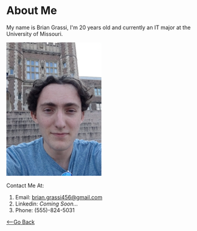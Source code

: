 # **About Me**

My name is Brian Grassi, I'm 20 years old and currently an IT major at the University of Missouri.

![](https://github.com/blgzgg/Brian-Grassi-Markdown-Project/blob/main/me_cropped.jpg)

Contact Me At:
1. Email: [brian.grassi456@gmail.com](brian.grassi456@gmail.com)
2. Linkedin: *Coming Soon...*
3. Phone: (555)-824-5031


[<--Go Back](https://github.com/blgzgg/Brian-Grassi-Markdown-Project/blob/main/README.md)
